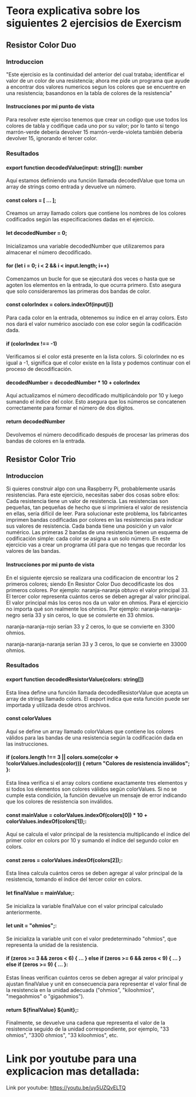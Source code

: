 # Teora explicativa sobre los siguientes 2 ejercisios de Exercism

## Resistor Color Duo

### Introduccion 

"Este ejercisio es la continuidad del anterior del cual trataba; identificar el valor de un color de una resistencia; ahora me pide un programa que ayude a encontrar dos valores numericos segun los colores que se encuentre en una resistencia; basandonos en la tabla de colores de la resistencia"

#### Instrucciones por mi punto de vista 

Para resolver este ejerciso tenemos que crear un codigo que use todos los colores de tabla y codifique cada uno por su valor; por lo tanto si tengo marrón-verde debería devolver 15 marrón-verde-violeta también debería devolver 15, ignorando el tercer color.

### Resultados

#### export function decodedValue(input: string[]): number 

 Aquí estamos definiendo una función llamada decodedValue que toma un array de strings como entrada y devuelve un número.

#### const colors = [ ... ];

 Creamos un array llamado colors que contiene los nombres de los colores codificados según las especificaciones dadas en el ejercicio.
 
#### let decodedNumber = 0;
 
 Inicializamos una variable decodedNumber que utilizaremos para almacenar el número decodificado.

 #### for (let i = 0; i < 2 && i < input.length; i++) 

Comenzamos un bucle for que se ejecutará dos veces o hasta que se agoten los elementos en la entrada, lo que ocurra primero. Esto asegura que solo consideraremos las primeras dos bandas de color.

#### const colorIndex = colors.indexOf(input[i])

Para cada color en la entrada, obtenemos su índice en el array colors. Esto nos dará el valor numérico asociado con ese color según la codificación dada.

#### if (colorIndex !== -1) 

Verificamos si el color está presente en la lista colors. Si colorIndex no es igual a -1, significa que el color existe en la lista y podemos continuar con el proceso de decodificación.

#### decodedNumber = decodedNumber * 10 + colorIndex
Aquí actualizamos el número decodificado multiplicándolo por 10 y luego sumando el índice del color. Esto asegura que los números se concatenen correctamente para formar el número de dos dígitos.

#### return decodedNumber
Devolvemos el número decodificado después de procesar las primeras dos bandas de colores en la entrada.


## Resistor Color Trio

### Introduccion 
Si quieres construir algo con una Raspberry Pi, probablemente usarás resistencias. Para este ejercicio, necesitas saber dos cosas sobre ellos:
Cada resistencia tiene un valor de resistencia.
Las resistencias son pequeñas, tan pequeñas de hecho que si imprimiera el valor de resistencia en ellas, sería difícil de leer.
Para solucionar este problema, los fabricantes imprimen bandas codificadas por colores en las resistencias para indicar sus valores de resistencia. Cada banda tiene una posición y un valor numérico.
Las primeras 2 bandas de una resistencia tienen un esquema de codificación simple: cada color se asigna a un solo número.
En este ejercicio vas a crear un programa útil para que no tengas que recordar los valores de las bandas.

#### Instrucciones por mi punto de vista 

En el siguiente ejercsio se realizara una codificacion de encontrar los 2 primeros colores; siendo En Resistor Color Duo decodificaste los dos primeros colores. Por ejemplo: naranja-naranja obtuvo el valor principal 33. El tercer color representa cuántos ceros se deben agregar al valor principal. El valor principal más los ceros nos da un valor en ohmios. Para el ejercicio no importa qué son realmente los ohmios. Por ejemplo: 
naranja-naranja-negro sería 33 y sin ceros, lo que se convierte en 33 ohmios.

naranja-naranja-rojo serían 33 y 2 ceros, lo que se convierte en 3300 ohmios.

naranja-naranja-naranja serían 33 y 3 ceros, lo que se convierte en 33000 ohmios.

### Resultados
#### export function decodedResistorValue(colors: string[]) 
 Esta línea define una función llamada decodedResistorValue que acepta un array de strings llamado colors. El export indica que esta función puede ser importada y utilizada desde otros archivos.

#### const colorValues 
 Aquí se define un array llamado colorValues que contiene los colores válidos para las bandas de una resistencia según la codificación dada en las instrucciones.
#### if (colors.length !== 3 || colors.some(color => !colorValues.includes(color))) { return "Colores de resistencia inválidos"; }: 
 Esta línea verifica si el array colors contiene exactamente tres elementos y si todos los elementos son colores válidos según colorValues. Si no se cumple esta condición, la función devuelve un mensaje de error indicando que los colores de resistencia son inválidos.
#### const mainValue = colorValues.indexOf(colors[0]) * 10 + colorValues.indexOf(colors[1]);: 
 Aquí se calcula el valor principal de la resistencia multiplicando el índice del primer color en colors por 10 y sumando el índice del segundo color en colors.
#### const zeros = colorValues.indexOf(colors[2]);: 
 Esta línea calcula cuántos ceros se deben agregar al valor principal de la resistencia, tomando el índice del tercer color en colors.
#### let finalValue = mainValue;: 
 Se inicializa la variable finalValue con el valor principal calculado anteriormente.
#### let unit = "ohmios";:
 Se inicializa la variable unit con el valor predeterminado "ohmios", que representa la unidad de la resistencia.
#### if (zeros >= 3 && zeros < 6) { ... } else if (zeros >= 6 && zeros < 9) { ... } else if (zeros >= 9) { ... }: 
 Estas líneas verifican cuántos ceros se deben agregar al valor principal y ajustan finalValue y unit en consecuencia para representar el valor final de la resistencia en la unidad adecuada ("ohmios", "kiloohmios", "megaohmios" o "gigaohmios").
#### return ${finalValue} ${unit};: 
 Finalmente, se devuelve una cadena que representa el valor de la resistencia seguido de la unidad correspondiente, por ejemplo, "33 ohmios", "3300 ohmios", "33 kiloohmios", etc.


# Link por youtube para una explicacion mas detallada:

Link por youtube:  https://youtu.be/uy5UZQvELTQ
